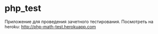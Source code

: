 # php_test
Приложение для проведения зачетного тестирования. 
Посмотреть на heroku: http://php-math-test.herokuapp.com
